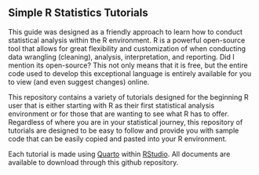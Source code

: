 ## Simple R Statistics Tutorials

This guide was designed as a friendly approach to learn how to conduct statistical analysis within the R environment. R is a powerful open-source tool that allows for great flexibility and customization of when conducting data wrangling (cleaning), analysis, interpretation, and reporting. Did I mention its open-source? This not only means that it is free, but the entire code used to develop this exceptional language is entirely available for you to view (and even suggest changes) online.

This repository contains a variety of tutorials designed for the beginning R user that is either starting with R as their first statistical analysis environment or for those that are wanting to see what R has to offer. Regardless of where you are in your statistical journey, this repository of tutorials are designed to be easy to follow and provide you with sample code that can be easily copied and pasted into your R environment.

Each tutorial is made using [Quarto](https://www.quarto.org) within [RStudio](https://www.rstudio.com). All documents are available to download through this github repository.

